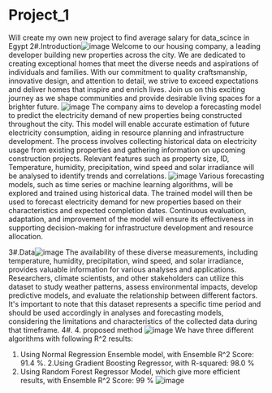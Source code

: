 # Project_1
Will create my own new project to find average salary for data_scince in Egypt
2#.Introduction![image](https://github.com/karim-saleeh/Project_1/assets/125829412/6a3c305d-5c22-4841-a1ea-c9e80458276c)
Welcome to our housing company, a leading developer building new properties across the city. We are dedicated to creating exceptional homes that meet the diverse needs and aspirations of individuals and families. With our commitment to quality craftsmanship, innovative design, and attention to detail, we strive to exceed expectations and deliver homes that inspire and enrich lives. Join us on this exciting journey as we shape communities and provide desirable living spaces for a brighter future.
![image](https://github.com/karim-saleeh/Project_1/assets/125829412/91f0e808-c5b2-4719-be15-9cbd4fe3d37b)
The company aims to develop a forecasting model to predict the electricity demand of new properties being constructed throughout the city. This model will enable accurate estimation of future electricity consumption, aiding in resource planning and infrastructure development. The process involves collecting historical data on electricity usage from existing properties and gathering information on upcoming construction projects. Relevant features such as property size, ID, Temperature, humidity, precipitation, wind speed and solar irradiance will be analysed to identify trends and correlations. 
![image](https://github.com/karim-saleeh/Project_1/assets/125829412/374670f7-a91d-4f01-a458-9991933bf727)
Various forecasting models, such as time series or machine learning algorithms, will be explored and trained using historical data. The trained model will then be used to forecast electricity demand for new properties based on their characteristics and expected completion dates. Continuous evaluation, adaptation, and improvement of the model will ensure its effectiveness in supporting decision-making for infrastructure development and resource allocation.


3#.Data![image](https://github.com/karim-saleeh/Project_1/assets/125829412/e72ed2f2-b5e3-4ab2-89dd-8b7e36bd7f01)
The availability of these diverse measurements, including temperature, humidity, precipitation, wind speed, and solar irradiance, provides valuable information for various analyses and applications. Researchers, climate scientists, and other stakeholders can utilize this dataset to study weather patterns, assess environmental impacts, develop predictive models, and evaluate the relationship between different factors.
It's important to note that this dataset represents a specific time period and should be used accordingly in analyses and forecasting models, considering the limitations and characteristics of the collected data during that timeframe.
4#. 4. proposed method ![image](https://github.com/karim-saleeh/Project_1/assets/125829412/1defcec7-8d05-4394-8764-6581c6e03dc7)
We have three different algorithms with following R^2 results: 
  1. Using Normal Regression Ensemble model, with Ensemble R^2 Score: 91.4 %.
  2.Using Gradient Boosting Regressor, with R-squared: 98.0 % 
 3. Using Random Forest Regressor Model, which give more efficient results, with Ensemble R^2 Score: 99 %
![image](https://github.com/karim-saleeh/Project_1/assets/125829412/21d89b9b-468d-4d9b-a7eb-1b67193c0915)


